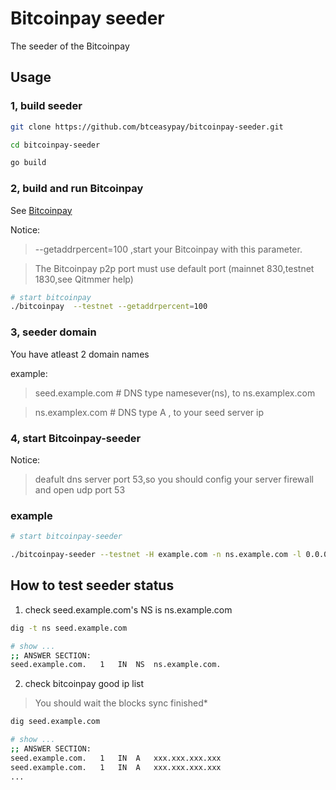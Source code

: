 # Bitcoinpay seeder

The seeder of the Bitcoinpay

## Usage

### 1, build seeder

```bash
git clone https://github.com/btceasypay/bitcoinpay-seeder.git

cd bitcoinpay-seeder

go build
```

### 2, build and run Bitcoinpay

See [Bitcoinpay](https://github.com/btceasypay/bitcoinpay)

Notice:

> --getaddrpercent=100 ,start your Bitcoinpay with this parameter. 

> The Bitcoinpay p2p port must use default port (mainnet 830,testnet 1830,see Qitmmer help)

```bash
# start bitcoinpay
./bitcoinpay  --testnet --getaddrpercent=100
```

### 3, seeder domain

You have atleast 2 domain names

example:

> seed.example.com  # DNS type namesever(ns), to ns.examplex.com

> ns.examplex.com   # DNS type A , to your seed server ip

### 4, start Bitcoinpay-seeder

Notice:

> deafult dns server port 53,so you should config your server firewall and open udp port 53

### example

```bash
# start bitcoinpay-seeder

./bitcoinpay-seeder --testnet -H example.com -n ns.example.com -l 0.0.0.0:53 -s your-bitcoinpay-p2plisten-ip
```

 
## How to test seeder status

1. check seed.example.com's NS is ns.example.com
```bash
dig -t ns seed.example.com

# show ...
;; ANSWER SECTION:
seed.example.com.	1	IN	NS	ns.example.com.
```

2. check bitcoinpay good ip list

> You should wait the blocks sync finished*

```bash
dig seed.example.com 

# show ...
;; ANSWER SECTION:
seed.example.com.	1	IN	A	xxx.xxx.xxx.xxx
seed.example.com.	1	IN	A	xxx.xxx.xxx.xxx
...
```